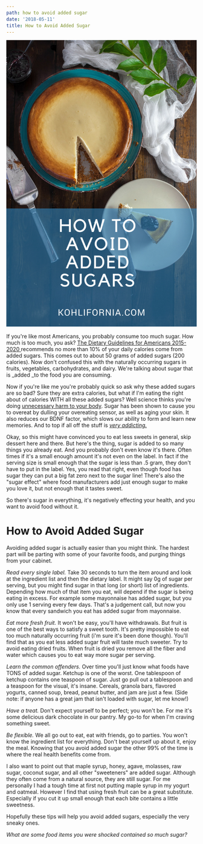 ```yaml
---
path: how to avoid added sugar
date: '2018-05-11'
title: How to Avoid Added Sugar
---
```

![How to Avoid Added Sugar](/static/assets/how-to-avoid-added-sugars.png)

If you're like most Americans, you probably consume too much sugar.  How much is too much, you ask?  [T](https://health.gov/dietaryguidelines/2015/guidelines/chapter-1/a-closer-look-inside-healthy-eating-patterns/#other-components)[he Dietary Guidelines for Americans 2015-2020 ](https://health.gov/dietaryguidelines/2015/guidelines/chapter-1/a-closer-look-inside-healthy-eating-patterns/#other-components)recommends no more than 10% of your daily calories come from added sugars.  This comes out to about 50 grams of added sugars (200 calories). Now don't confused this with the naturally occurring sugars in fruits, vegetables, carbohydrates, and dairy.  We're talking about sugar that is _added _to the food you are consuming.

Now if you're like me you're probably quick so ask why these added sugars are so bad?  Sure they are extra calories, but what if I'm eating the right about of calories WITH all these added sugars?  Well science thinks you're doing [unnecessary harm to your body](https://www.forbes.com/sites/quora/2016/11/08/new-studies-show-sugars-impact-on-the-brain-and-the-news-is-not-good/#552d4bdd652d).  Sugar has been shown to cause you to overeat by dulling your overeating sensor, as well as aging your skin.  It also reduces our BDNF factor, which slows our ability to form and learn new memories.   And to top if all off the stuff is [_very addicting._](https://www.theguardian.com/society/2017/aug/25/is-sugar-really-as-addictive-as-cocaine-scientists-row-over-effect-on-body-and-brain)

Okay, so this might have convinced you to eat less sweets in general, skip dessert here and there.  But here's the thing, sugar is added to so many things you already eat.  And you probably don't even know it's there.  Often times if it's a small enough amount it's not even on the label.  In fact if the serving size is small enough that the sugar is less than .5 gram, they don't have to put in the label.  Yes, you read that right, even though food has sugar they can put a big fat zero next to the sugar line!  There's also the "sugar effect" where food manufacturers add just enough sugar to make you love it, but not enough that it tastes sweet.

So there's sugar in everything, it's negatively effecting your health, and you want to avoid food without it. 
# How to Avoid Added Sugar

Avoiding added sugar is actually easier than you might think.  The hardest part will be parting with some of your favorite foods, and purging things from your cabinet.  

*Read every single label.*  Take 30 seconds to turn the item around and look at the ingredient list and then the dietary label.  It might say 0g of sugar per serving, but you might find sugar in that long (or short) list of ingredients. Depending how much of that item you eat, will depend if the sugar is being eating in excess.  For example some mayonnaise has added sugar, but you only use 1 serving every few days.  That's a judgement call, but now you know that every sandwich you eat has added sugar from mayonnaise.

*Eat more fresh fruit.* It won't be easy, you'll have withdrawals. But fruit is one of the best ways to satisfy a sweet tooth.  It's pretty impossible to eat too much naturally occurring fruit (i'm sure it's been done though).  You'll find that as you eat less added sugar fruit will taste much sweeter.  Try to avoid eating dried fruits.  When fruit is dried you remove all the fiber and water which causes you to eat way more sugar per serving.

*Learn the common offenders.* Over time you'll just know what foods have TONS of added sugar. Ketchup is one of the worst.  One tablespoon of ketchup contains one teaspoon of sugar.  Just go pull out a tablespoon and a teaspoon for the visual, it's insane.  Cereals, granola bars, flavored yogurts, canned soup, bread, peanut butter, and jam are just a few.  (Side note: if anyone has a great jam that isn't loaded with sugar, let me know!)

*Have a treat.* Don't expect yourself to be perfect; you won't be.  For me it's some delicious dark chocolate in our pantry.  My go-to for when I'm craving something sweet.

*Be flexible.* We all go out to eat, eat with friends, go to parties. You won't know the ingredient list for everything.  Don't beat yourself up about it, enjoy the meal.  Knowing that you avoid added sugar the other 99% of the time is where the real health benefits come from.

I also want to point out that maple syrup, honey, agave, molasses, raw sugar, coconut sugar, and all other "sweeteners" are added sugar. Although they often come from a natural source, they are still sugar.  For me personally I had a tough time at first not putting maple syrup in my yogurt and oatmeal.  However I find that using fresh fruit can be a great substitute.  Especially if you cut it up small enough that each bite contains a little sweetness.

Hopefully these tips will help you avoid added sugars, especially the very sneaky ones.

_What are some food items you were shocked contained so much sugar?_
